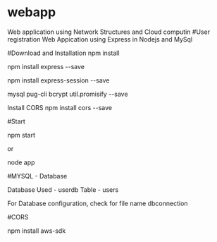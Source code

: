 # webapp
Web application using Network Structures and Cloud computin
#User registration Web Appication using Express in Nodejs and MySql

#Download and Installation
npm install

npm install express --save

npm install express-session --save

mysql pug-cli bcrypt util.promisify --save


Install CORS 
npm install cors --save


#Start 

npm start

or

node app

#MYSQL - Database

Database Used - userdb
Table         - users

For Database configuration, check for file name dbconnection

#CORS

 npm install aws-sdk

 #
